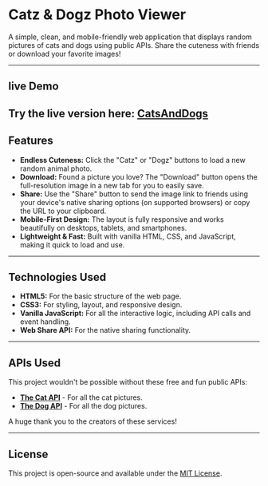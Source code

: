 # Catz & Dogz Photo Viewer

A simple, clean, and mobile-friendly web application that displays random pictures of cats and dogs using public APIs. Share the cuteness with friends or download your favorite images!

---

## live Demo

Try the live version here: **[CatsAndDogs](https://ambiguouserror.github.io/CatsAndDogs/)** 
---

## Features

-   **Endless Cuteness:** Click the "Catz" or "Dogz" buttons to load a new random animal photo.
-   **Download:** Found a picture you love? The "Download" button opens the full-resolution image in a new tab for you to easily save.
-   **Share:** Use the "Share" button to send the image link to friends using your device's native sharing options (on supported browsers) or copy the URL to your clipboard.
-   **Mobile-First Design:** The layout is fully responsive and works beautifully on desktops, tablets, and smartphones.
-   **Lightweight & Fast:** Built with vanilla HTML, CSS, and JavaScript, making it quick to load and use.

---

## Technologies Used

-   **HTML5:** For the basic structure of the web page.
-   **CSS3:** For styling, layout, and responsive design.
-   **Vanilla JavaScript:** For all the interactive logic, including API calls and event handling.
-   **Web Share API:** For the native sharing functionality.

---

## APIs Used

This project wouldn't be possible without these free and fun public APIs:

-   **[The Cat API](https://thecatapi.com/)** - For all the cat pictures.
-   **[The Dog API](https://thedogapi.com/)** - For all the dog pictures.

A huge thank you to the creators of these services!

---

## License

This project is open-source and available under the [MIT License](LICENSE).
